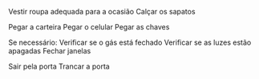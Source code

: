 
Vestir roupa adequada para a ocasião
Calçar os sapatos

Pegar a carteira
Pegar o celular
Pegar as chaves

Se necessário:
    Verificar se o gás está fechado
    Verificar se as luzes estão apagadas
    Fechar janelas

Sair pela porta
Trancar a porta

